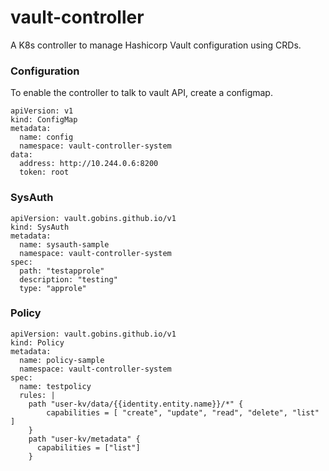# vault-controller
A K8s controller to manage Hashicorp Vault configuration using CRDs.


### Configuration
To enable the controller to talk to vault API, create a configmap.
```
apiVersion: v1
kind: ConfigMap
metadata:
  name: config
  namespace: vault-controller-system
data:
  address: http://10.244.0.6:8200
  token: root
```
### SysAuth
```
apiVersion: vault.gobins.github.io/v1
kind: SysAuth
metadata:
  name: sysauth-sample
  namespace: vault-controller-system
spec:
  path: "testapprole"
  description: "testing"
  type: "approle"
```

### Policy
```
apiVersion: vault.gobins.github.io/v1
kind: Policy
metadata:
  name: policy-sample
  namespace: vault-controller-system
spec:
  name: testpolicy
  rules: |
    path "user-kv/data/{{identity.entity.name}}/*" {
        capabilities = [ "create", "update", "read", "delete", "list" ]
    }
    path "user-kv/metadata" {
      capabilities = ["list"]
    }
```